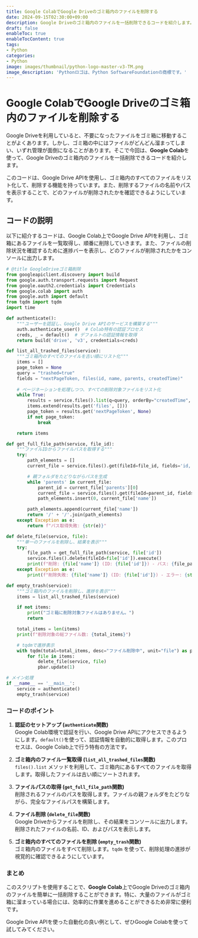 ```yaml
---
title: Google ColabでGoogle Driveのゴミ箱内のファイルを削除する
date: 2024-09-15T02:30:00+09:00
description: Google Driveのゴミ箱内のファイルを一括削除できるコードを紹介します。
draft: false
enableToc: true
enableTocContent: true
tags: 
- Python
categories: 
- Python
image: images/thumbnail/python-logo-master-v3-TM.png
image_description: 'Pythonロゴは、Python SoftwareFoundationの商標です。'
---
```

# Google ColabでGoogle Driveのゴミ箱内のファイルを削除する

Google Driveを利用していると、不要になったファイルをゴミ箱に移動することがよくあります。しかし、ゴミ箱の中にはファイルがどんどん溜まってしまい、いずれ管理が面倒になることがあります。そこで今回は、**Google Colab**を使って、Google Driveのゴミ箱内のファイルを一括削除できるコードを紹介します。

このコードは、Google Drive APIを使用し、ゴミ箱内のすべてのファイルをリスト化して、削除する機能を持っています。また、削除するファイルの名前やパスを表示することで、どのファイルが削除されたかを確認できるようにしています。

## コードの説明

以下に紹介するコードは、Google Colab上でGoogle Drive APIを利用し、ゴミ箱にあるファイルを一覧取得し、順番に削除していきます。また、ファイルの削除状況を確認するために進捗バーを表示し、どのファイルが削除されたかをコンソールに出力します。

```python
# @title GoogleDriveゴミ箱削除
from googleapiclient.discovery import build
from google.auth.transport.requests import Request
from google.oauth2.credentials import Credentials
from google.colab import auth
from google.auth import default
from tqdm import tqdm
import time

def authenticate():
    """ユーザーを認証し、Google Drive APIのサービスを構築する"""
    auth.authenticate_user()  # Colab特有の認証プロセス
    creds, _ = default()  # デフォルトの認証情報を取得
    return build('drive', 'v3', credentials=creds)

def list_all_trashed_files(service):
    """ゴミ箱内のすべてのファイルを古い順にリスト化"""
    items = []
    page_token = None
    query = "trashed=true"
    fields = "nextPageToken, files(id, name, parents, createdTime)"
    
    # ページネーションを処理しつつ、すべての削除対象ファイルをリスト化
    while True:
        results = service.files().list(q=query, orderBy="createdTime", fields=fields, pageToken=page_token).execute()
        items.extend(results.get('files', []))
        page_token = results.get('nextPageToken', None)
        if not page_token:
            break

    return items

def get_full_file_path(service, file_id):
    """ファイルIDからファイルパスを取得する"""
    try:
        path_elements = []
        current_file = service.files().get(fileId=file_id, fields='id, name, parents').execute()

        # 親フォルダをたどりながらパスを生成
        while 'parents' in current_file:
            parent_id = current_file['parents'][0]
            current_file = service.files().get(fileId=parent_id, fields='id, name, parents').execute()
            path_elements.insert(0, current_file['name'])

        path_elements.append(current_file['name'])
        return '/' + '/'.join(path_elements)
    except Exception as e:
        return f"パス取得失敗: {str(e)}"

def delete_file(service, file):
    """単一のファイルを削除し、結果を表示"""
    try:
        file_path = get_full_file_path(service, file['id'])
        service.files().delete(fileId=file['id']).execute()
        print(f"削除: {file['name']} (ID: {file['id']}) - パス: {file_path}")
    except Exception as e:
        print(f"削除失敗: {file['name']} (ID: {file['id']}) - エラー: {str(e)}")

def empty_trash(service):
    """ゴミ箱内のファイルを削除し、進捗を表示"""
    items = list_all_trashed_files(service)

    if not items:
        print("ゴミ箱に削除対象ファイルはありません。")
        return

    total_items = len(items)
    print(f"削除対象の総ファイル数: {total_items}")

    # tqdmで進捗表示
    with tqdm(total=total_items, desc="ファイル削除中", unit="file") as pbar:
        for file in items:
            delete_file(service, file)
            pbar.update(1)

# メイン処理
if __name__ == '__main__':
    service = authenticate()
    empty_trash(service)
```

### コードのポイント

1. **認証のセットアップ (`authenticate`関数)**  
   Google Colab環境で認証を行い、Google Drive APIにアクセスできるようにします。`default()`を使って、認証情報を自動的に取得します。このプロセスは、Google Colab上で行う特有の方法です。

2. **ゴミ箱内のファイル一覧取得 (`list_all_trashed_files`関数)**  
   `files().list` メソッドを利用して、ゴミ箱内にあるすべてのファイルを取得します。取得したファイルは古い順にソートされます。

3. **ファイルパスの取得 (`get_full_file_path`関数)**  
   削除されるファイルのパスを取得します。ファイルの親フォルダをたどりながら、完全なファイルパスを構築します。

4. **ファイル削除 (`delete_file`関数)**  
   Google Driveからファイルを削除し、その結果をコンソールに出力します。削除されたファイルの名前、ID、およびパスを表示します。

5. **ゴミ箱内のすべてのファイルを削除 (`empty_trash`関数)**  
   ゴミ箱内のファイルをすべて削除します。`tqdm` を使って、削除処理の進捗が視覚的に確認できるようにしています。

### まとめ

このスクリプトを使用することで、**Google Colab**上でGoogle Driveのゴミ箱内のファイルを簡単に一括削除することができます。特に、大量のファイルがゴミ箱に溜まっている場合には、効率的に作業を進めることができるため非常に便利です。

Google Drive APIを使った自動化の良い例として、ぜひGoogle Colabを使って試してみてください。

